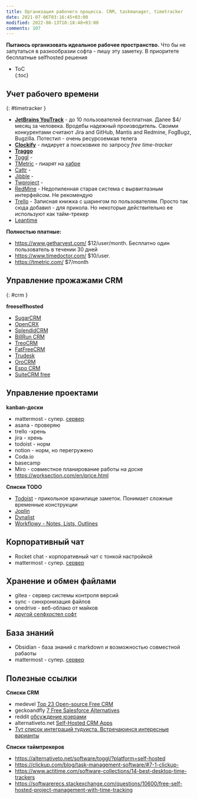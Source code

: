 ```yaml
---
title: Организация рабочего процесса. CRM, taskmanager, timetracker
date: 2021-07-06T03:16:45+03:00
modified: 2022-08-13T10:18:48+03:00
comments: 107
---
```


**Пытаюсь организовать идеальное рабочее пространство.** 
Что бы не запутаться в разнообразии софта - пишу эту заметку. В приоритете бесплатные selfhosted решения

- ToC  
{:toc}

## Учет рабочего времени  
{: #timetracker }
- [**JetBrains YouTrack**](https://www.jetbrains.com/youtrack/download/download-thanks.html?platform=zip) - до 10 пользователей бесплатная. Далее $4/месяц за человека. Вродебы надежный производитель. Своими конкурентами считают Jira and GitHub, Mantis and Redmine, FogBugz, Bugzilla. Потестил - очень ресурсоемкая телега
- [**Clockify**](https://clockify.me) - лидирует а поисковике по запросу _free time-tracker_
- [**Traggo**](https://traggo.net/install/)
- [Toggl](https://toggl.com/) - 
- [TMetric](https://tmetric.com/) - пиарят на [хабре](https://habr.com/ru/post/297934/)
- [Cattr](https://cattr.app/) - 
- [Jibble](https://www.jibble.io/pricing) - 
- [Twproject](https://twproject.com/) - 
- [RedMine](#) - Недопиленная старая система с вырвиглазным интерфейсом. Не рекомендую
- [Trello](#) - Записная книжка с шарингом по пользователям. Просто так сюда добавил - для прикола. Но некоторые действительно ее используют как тайм-трекер
- [Leantime](https://leantime.io/)


**Полностью платные:**
- <https://www.getharvest.com/> $12/user/month. Бесплатно один пользователь в течении 30 дней 
- <https://www.timedoctor.com/> $10/user. 
- <https://tmetric.com/> $7/month


## Управление прожажами CRM  
{: #crm }

**freeselfhosted**
- [SugarCRM](https://github.com/salesagility/SuiteCRM)
- [OpenCRX](https://github.com/opencrx)
- [SplendidCRM](https://sourceforge.net/projects/splendidcrm/)
- [BillRun CRM](https://git.bill.run/sdoc/billrun)
- [TreoCRM](https://github.com/treolabs/treocrm)
- [FatFreeCRM](https://github.com/fatfreecrm/fat_free_crm#)
- [Trudesk](https://github.com/polonel/trudesk)
- [OroCRM](#)
- [Espo CRM](https://www.espocrm.com/ru/)
- [SuiteCRM free](#)



## Управление проектами
**kanban-доски**
- mattermost - супер. [сервер](https://github.com/mattermost/mattermost-server)
- asana - проверяю
- trello -хрень
- jira - хрень
- todoist - норм
- notion - норм, но перегружено
- Coda.io
- basecamp
- Miro - совместное планирование работы на доске
- <https://worksection.com/en/price.html>

**Списки TODO**
- [Todoist](https://todoist.com/) - прикольное хранилище заметок. Понимает сложные временные конструкции
- [Joplin](https://play.google.com/store/apps/details?id=net.cozic.joplin)
- [Dynalist](https://play.google.com/store/apps/details?id=io.dynalist)
- [Workflowy - Notes, Lists, Outlines](https://play.google.com/store/apps/details?id=com.workflowy.android)


## Корпоративный чат
- Rocket chat - корпоративный чат с тонкой настройкой
- mattermost - супер. [сервер](https://github.com/mattermost/mattermost-server)


## Хранение и обмен файлами
- gitea - сервер системы контроля версий
- sync - синхронизация файлов
- onedrive - веб-облако от майков
- [другой селфхостел софт](../coding/hosting.md#server-soft)

## База знаний
- Obsidian - база знаний с markdown и возможностью совместной рабаоты
- mattermost - супер. [сервер](https://github.com/mattermost/mattermost-server)


## Полезные ссылки
**Списки CRM**
- medevel [Top 23 Open-source Free CRM](https://medevel.com/23-os-crm/)
- geckoandfly [7 Free Salesforce Alternatives](https://www.geckoandfly.com/27428/salesforce-alternatives/)
- reddit [обсуждение юзерами](https://www.reddit.com/r/selfhosted/comments/9kpeic/crm_self_hosted_open_source/)
- alternativeto.net [Self-Hosted CRM Apps ](https://alternativeto.net/category/business-and-commerce/customer-relationship-manager/?platform=self-hosted)
- [Тут список интеграций тудуиста. Встречаюинся интересные варианты](https://todoist.com/ru/help/categories/integrations/all-integrations)

**Списки таймтрекеров**
- <https://alternativeto.net/software/toggl/?platform=self-hosted>
- <https://clickup.com/blog/task-management-software/#7-1-clickup->
- <https://www.actitime.com/software-collections/14-best-desktop-time-trackers>
- <https://softwarerecs.stackexchange.com/questions/10600/free-self-hosted-project-management-with-time-tracking>

